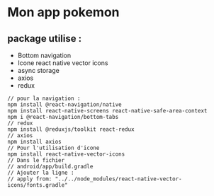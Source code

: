 # Mon app pokemon

## package utilise :
- Bottom navigation
- Icone react native vector icons
- async storage
- axios
- redux

```
// pour la navigation :
npm install @react-navigation/native
npm install react-native-screens react-native-safe-area-context
npm i @react-navigation/bottom-tabs
// redux
npm install @reduxjs/toolkit react-redux
// axios 
npm install axios
// Pour l'utilisation d'icone
npm install react-native-vector-icons
// Dans le fichier
// android/app/build.gradle
// Ajouter la ligne : 
// apply from: "../../node_modules/react-native-vector-icons/fonts.gradle"
```